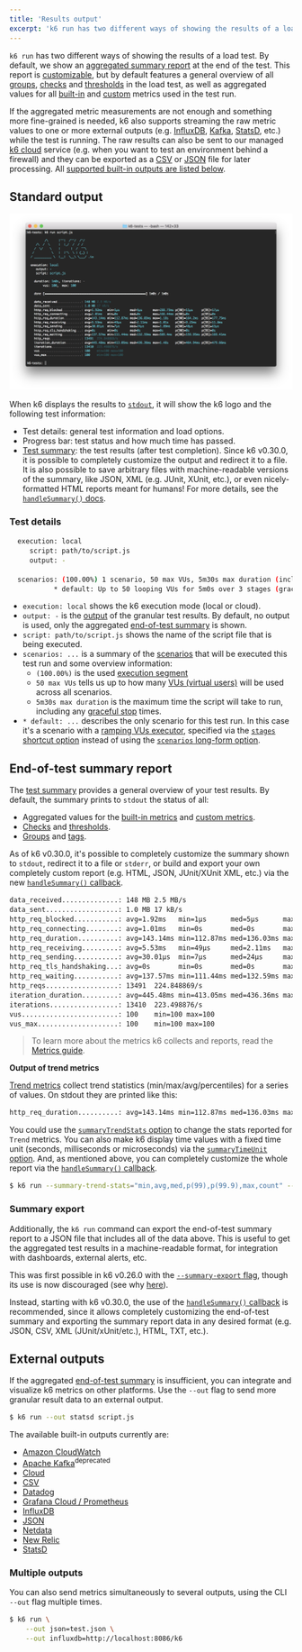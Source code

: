 ```yaml
---
title: 'Results output'
excerpt: 'k6 run has two different ways of showing the results of a load test. By default, we show an aggregated summary report at the end of the test. k6 also supports streaming the raw metric values to one or more external outputs.'
---
```


`k6 run` has two different ways of showing the results of a load test. By default, we show an [aggregated summary report](/getting-started/results-output#end-of-test-summary-report) at the end of the test. This report is [customizable](/results-visualization/end-of-test-summary#handlesummary-callback), but by default features a general overview of all [groups](/using-k6/tags-and-groups#groups), [checks](/using-k6/checks) and [thresholds](/using-k6/thresholds) in the load test, as well as aggregated values for all [built-in](/using-k6/metrics#built-in-metrics) and [custom](/using-k6/metrics#custom-metrics) metrics used in the test run.

If the aggregated metric measurements are not enough and something more fine-grained is needed, k6 also supports streaming the raw metric values to one or more external outputs (e.g. [InfluxDB](/results-visualization/influxdb-+-grafana), [Kafka](/results-visualization/apache-kafka), [StatsD](/results-visualization/statsd), etc.) while the test is running. The raw results can also be sent to our managed [k6 cloud](/results-visualization/cloud) service (e.g. when you want to test an environment behind a firewall) and they can be exported as a [CSV](/results-visualization/csv) or [JSON](/results-visualization/json) file for later processing. All [supported built-in outputs are listed below](/getting-started/results-output#external-outputs).

## Standard output

![k6 results - console/stdout output](./images/k6-results-stdout.png)

When k6 displays the results to [`stdout`](https://en.wikipedia.org/wiki/Standard_streams#Standard_output_(stdout)), it will show the k6 logo and the following test information:

- Test details: general test information and load options.
- Progress bar: test status and how much time has passed.
- [Test summary](/results-visualization/end-of-test-summary): the test results (after test completion). Since k6 v0.30.0, it is possible to completely customize the output and redirect it to a file. It is also possible to save arbitrary files with machine-readable versions of the summary, like JSON, XML (e.g. JUnit, XUnit, etc.), or even nicely-formatted HTML reports meant for humans! For more details, see the [`handleSummary()` docs](/results-visualization/end-of-test-summary#handlesummary-callback).

### Test details

<CodeGroup labels={[]}>

```bash
  execution: local
     script: path/to/script.js
     output: -

  scenarios: (100.00%) 1 scenario, 50 max VUs, 5m30s max duration (incl. graceful stop):
           * default: Up to 50 looping VUs for 5m0s over 3 stages (gracefulRampDown: 30s, gracefulStop: 30s)
```

</CodeGroup>

- `execution: local` shows the k6 execution mode (local or cloud).
- `output: -` is the [output](/getting-started/results-output#external-outputs) of the granular test results. By default, no output is used, only the aggregated [end-of-test summary](/results-visualization/end-of-test-summary) is shown.
- `script: path/to/script.js` shows the name of the script file that is being executed.
- `scenarios: ...` is a summary of the [scenarios](/using-k6/scenarios) that will be executed this test run and some overview information:
  - `(100.00%)` is the used [execution segment](/using-k6/options#execution-segment)
  - `50 max VUs` tells us up to how many [VUs (virtual users)](/misc/glossary#virtual-users) will be used across all scenarios.
  - `5m30s max duration` is the maximum time the script will take to run, including any [graceful stop](/using-k6/scenarios/graceful-stop) times.
- `* default: ...` describes the only scenario for this test run. In this case it's a scenario with a [ramping VUs executor](/using-k6/scenarios/executors/ramping-vus), specified via the [`stages` shortcut option](/using-k6/options#stages) instead of using the [`scenarios` long-form option](/using-k6/options#scenarios).

## End-of-test summary report

The [test summary](/results-visualization/end-of-test-summary) provides a general overview of your test results. By default, the summary prints to `stdout` the status of all:

- Aggregated values for the [built-in metrics](/using-k6/metrics#built-in-metrics) and [custom metrics](/using-k6/metrics#custom-metrics).
- [Checks](/using-k6/checks) and [thresholds](/using-k6/thresholds).
- [Groups](/using-k6/tags-and-groups#groups) and [tags](/using-k6/tags-and-groups#tags).

As of k6 v0.30.0, it's possible to completely customize the summary shown to `stdout`, redirect it to a file or `stderr`, or build and export your own completely custom report (e.g. HTML, JSON, JUnit/XUnit XML, etc.) via the new [`handleSummary()` callback](/results-visualization/end-of-test-summary#handlesummary-callback).


<CodeGroup labels={[]}>

```bash
data_received..............: 148 MB 2.5 MB/s
data_sent..................: 1.0 MB 17 kB/s
http_req_blocked...........: avg=1.92ms   min=1µs      med=5µs      max=288.73ms p(90)=11µs     p(95)=17µs
http_req_connecting........: avg=1.01ms   min=0s       med=0s       max=166.44ms p(90)=0s       p(95)=0s
http_req_duration..........: avg=143.14ms min=112.87ms med=136.03ms max=1.18s    p(90)=164.2ms  p(95)=177.75ms
http_req_receiving.........: avg=5.53ms   min=49µs     med=2.11ms   max=1.01s    p(90)=9.25ms   p(95)=11.8ms
http_req_sending...........: avg=30.01µs  min=7µs      med=24µs     max=1.89ms   p(90)=48µs     p(95)=63µs
http_req_tls_handshaking...: avg=0s       min=0s       med=0s       max=0s       p(90)=0s       p(95)=0s
http_req_waiting...........: avg=137.57ms min=111.44ms med=132.59ms max=589.4ms  p(90)=159.95ms p(95)=169.41ms
http_reqs..................: 13491  224.848869/s
iteration_duration.........: avg=445.48ms min=413.05ms med=436.36ms max=1.48s    p(90)=464.94ms p(95)=479.66ms
iterations.................: 13410  223.498876/s
vus........................: 100    min=100 max=100
vus_max....................: 100    min=100 max=100
```

</CodeGroup>

> To learn more about the metrics k6 collects and reports, read the [Metrics guide](/using-k6/metrics).

**Output of trend metrics**

[Trend metrics](/using-k6/metrics#metric-types) collect trend statistics (min/max/avg/percentiles) for a series of values. On stdout they are printed like this:

<CodeGroup labels={[]}>

```bash
http_req_duration..........: avg=143.14ms min=112.87ms med=136.03ms max=1.18s    p(90)=164.2ms  p(95)=177.75ms
```

</CodeGroup>

You could use the [`summaryTrendStats` option](/using-k6/options#summary-trend-stats) to change the stats reported for `Trend` metrics. You can also make k6 display time values with a fixed time unit (seconds, milliseconds or microseconds) via the [`summaryTimeUnit` option](/using-k6/options#summary-time-unit). And, as mentioned above, you can completely customize the whole report via the [`handleSummary()` callback](/results-visualization/end-of-test-summary#handlesummary-callback).

<CodeGroup labels={[]}>

```bash
$ k6 run --summary-trend-stats="min,avg,med,p(99),p(99.9),max,count" --summary-time-unit=ms  script.js
```

</CodeGroup>

### Summary export

Additionally, the `k6 run` command can export the end-of-test summary report to a JSON file that includes all of the data above. This is useful to get the aggregated test results in a machine-readable format, for integration with dashboards, external alerts, etc.

This was first possible in k6 v0.26.0 with the [`--summary-export` flag](/using-k6/options#summary-export), though its use is now discouraged (see why [here](/results-visualization/end-of-test-summary#summary-export-to-a-json-file)).

Instead, starting with k6 v0.30.0, the use of the [`handleSummary()` callback](/results-visualization/end-of-test-summary#handlesummary-callback) is recommended, since it allows completely customizing the end-of-test summary and exporting the summary report data in any desired format (e.g. JSON, CSV, XML (JUnit/xUnit/etc.), HTML, TXT, etc.).

## External outputs

If the aggregated [end-of-test summary](/results-visualization/end-of-test-summary) is insufficient, you can integrate and visualize k6 metrics on other platforms. Use the `--out` flag to send more granular result data to an external output.

<CodeGroup labels={[]}>

```bash
$ k6 run --out statsd script.js
```

</CodeGroup>

The available built-in outputs currently are:

<Glossary>

  - [Amazon CloudWatch](/results-visualization/amazon-cloudwatch)
  - [Apache Kafka](/results-visualization/apache-kafka)<sup>deprecated</sup>
  - [Cloud](/results-visualization/cloud)
  - [CSV](/results-visualization/csv)
  - [Datadog](/results-visualization/datadog)
  - [Grafana Cloud / Prometheus](/results-visualization/grafana-cloud)
  - [InfluxDB](/results-visualization/influxdb-+-grafana)
  - [JSON](/results-visualization/json)
  - [Netdata](/results-visualization/netdata)
  - [New Relic](/results-visualization/new-relic)
  - [StatsD](/results-visualization/statsd) 

</Glossary>

### Multiple outputs

You can also send metrics simultaneously to several outputs, using the CLI `--out` flag multiple times.

<CodeGroup labels={[]}>

```bash
$ k6 run \
    --out json=test.json \
    --out influxdb=http://localhost:8086/k6
```

</CodeGroup>
